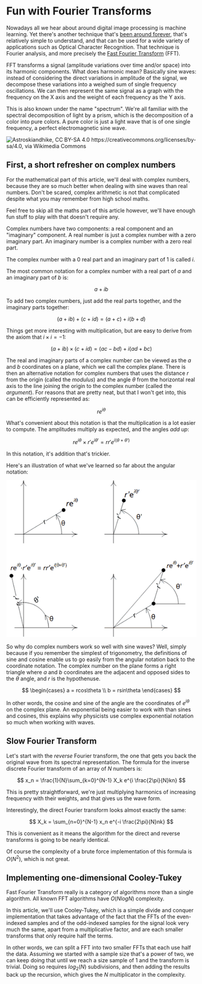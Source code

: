 # Fun with Fourier Transforms

Nowadays all we hear about around digital image processing is machine learning. Yet there's another technique that's [been around forever](https://www.cis.rit.edu/class/simg716/Gauss_History_FFT.pdf), that's relatively simple to understand, and that can be used for a wide variety of applications such as Optical Character Recognition. That technique is Fourier analysis, and more precisely the [Fast Fourier Transform](https://en.wikipedia.org/wiki/Fast_Fourier_transform) (FFT).

FFT transforms a signal (amplitude variations over time and/or space) into its harmonic components. What does harmonic mean? Basically sine waves: instead of considering the direct variations in amplitude of the signal, we decompose these variations into a weighed sum of single frequency oscillations. We can then represent the same signal as a graph with the frequency on the X axis and the weight of each frequency as the Y axis.

This is also known under the name "spectrum". We're all familiar with the spectral decomposition of light by a prism, which is the decomposition of a color into pure colors. A pure color is just a light wave that is of one single frequency, a perfect electromagnetic sine wave.

![Astroskiandhike, CC BY-SA 4.0 <https://creativecommons.org/licenses/by-sa/4.0>, via Wikimedia Commons](https://upload.wikimedia.org/wikipedia/commons/5/5f/Triangular_prism_and_spectrum.svg)

## First, a short refresher on complex numbers

For the mathematical part of this article, we'll deal with complex numbers, because they are so much better when dealing with sine waves than real numbers. Don't be scared, complex arithmetic is not that complicated despite what you may remember from high school maths.

Feel free to skip all the maths part of this article however, we'll have enough fun stuff to play with that doesn't require any.

Complex numbers have two components: a real component and an "imaginary" component. A real number is just a complex number with a zero imaginary part. An imaginary number is a complex number with a zero real part.

The complex number with a $0$ real part and an imaginary part of $1$ is called $i$.

The most common notation for a complex number with a real part of $a$ and an imaginary part of $b$ is:

$$ a+ib $$

To add two complex numbers, just add the real parts together, and the imaginary parts together:

$$ (a+ib) + (c+id) = (a+c) + i(b+d) $$

Things get more interesting with multiplication, but are easy to derive from the axiom that $i \times i = -1$:

$$ (a+ib)\times(c+id) = (ac-bd) + i(ad+bc) $$

The real and imaginary parts of a complex number can be viewed as the $a$ and $b$ coordinates on a plane, which we call the complex plane. There is then an alternative notation for complex numbers that uses the distance $r$ from the origin (called the *modulus*) and the angle $\theta$ from the horizontal real axis to the line joining the origin to the complex number (called the *argument*). For reasons that are pretty neat, but that I won't get into, this can be efficiently represented as:

$$ re^{i\theta} $$

What's convenient about this notation is that the multiplication is a lot easier to compute. The amplitudes multiply as expected, and the angles *add up*:

$$ re^{i\theta} \times r'e^{i\theta'} = rr'e^{i(\theta+\theta')} $$

In this notation, it's addition that's trickier.

Here's an illustration of what we've learned so far about the angular notation:

![Adding and multiplyin complex numbers](assets/AngularComplexOperations.png)

So why do complex numbers work so well with sine waves? Well, simply because if you remember the simplest of trigonometry, the definitions of sine and cosine enable us to go easily from the angular notation back to the coordinate notation. The complex number on the plane forms a right triangle where $a$ and $b$ coordinates are the adjacent and opposed sides to the $\theta$ angle, and $r$ is the hypothenuse.

$$ 
    \begin{cases}
    a = rcos\theta \\
    b = rsin\theta
    \end{cases}
 $$

In other words, the cosine and sine of the angle are the coordinates of $e^{i\theta}$ on the complex plane. An exponential being easier to work with than sines and cosines, this explains why physicists use complex exponential notation so much when working with waves.

## Slow Fourier Transform

Let's start with the *reverse* Fourier transform, the one that gets you back the original wave from its spectral representation. The formula for the inverse discrete Fourier transform of an array of $N$ numbers is:

$$ x_n = \frac{1}{N}\sum_{k=0}^{N-1} X_k e^{i \frac{2\pi}{N}kn} $$

This is pretty straightforward, we're just multiplying harmonics of increasing frequency with their weights, and that gives us the wave form.

Interestingly, the direct Fourier transform looks almost exactly the same:

$$ X_k = \sum_{n=0}^{N-1} x_n e^{-i \frac{2\pi}{N}nk} $$

This is convenient as it means the algorithm for the direct and reverse transforms is going to be nearly identical.

Of course the complexity of a brute force implementation of this formula is $O(N^2)$, which is not great.

## Implementing one-dimensional Cooley-Tukey

Fast Fourier Transform really is a category of algorithms more than a single algorithm. All known FFT algorithms have $O(NlogN)$ complexity.

In this article, we'll use Cooley-Tukey, which is a simple divide and conquer implementation that takes advantage of the fact that the FFTs of the even-indexed samples and of the odd-indexed samples for the signal look very much the same, apart from a multiplicative factor, and are each smaller transforms that only require half the terms.

In other words, we can split a FFT into two smaller FFTs that each use half the data. Assuming we started with a sample size that's a power of two, we can keep doing that until we reach a size sample of 1 and the transform is trivial. Doing so requires $log_2(N)$ subdivisions, and then adding the results back up the recursion, which gives the $N$ multiplicator in the complexity.